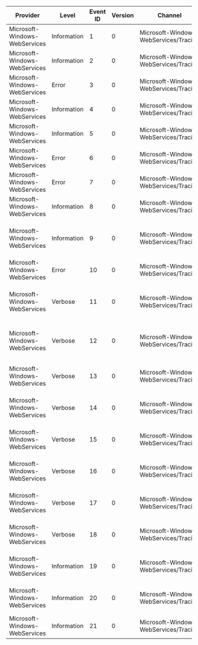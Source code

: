 Provider                       |  Level        |  Event ID  |  Version  |  Channel                                |  Task              |  Opcode                     |  Keyword        |  Message
-------------------------------|---------------|------------|-----------|-----------------------------------------|--------------------|-----------------------------|-----------------|---------------------------------------------------------------
Microsoft-Windows-WebServices  |  Information  |  1         |  0        |  Microsoft-Windows-WebServices/Tracing  |  APIs              |  API Enter                  |  API            |  {api} API is called.
Microsoft-Windows-WebServices  |  Information  |  2         |  0        |  Microsoft-Windows-WebServices/Tracing  |  APIs              |  API ExitSyncSuccess        |  API            |  {api} API returned.
Microsoft-Windows-WebServices  |  Error        |  3         |  0        |  Microsoft-Windows-WebServices/Tracing  |  APIs              |  API ExitSyncFailure        |  API            |  {api} API failed by {result}
Microsoft-Windows-WebServices  |  Information  |  4         |  0        |  Microsoft-Windows-WebServices/Tracing  |  APIs              |  API Pending                |  API            |  {api} API is pending completion.
Microsoft-Windows-WebServices  |  Information  |  5         |  0        |  Microsoft-Windows-WebServices/Tracing  |  APIs              |  API ExitAsyncSuccess       |  API            |  {api} API completed.
Microsoft-Windows-WebServices  |  Error        |  6         |  0        |  Microsoft-Windows-WebServices/Tracing  |  APIs              |  API ExitAsyncFailure       |  API            |  {api} API failed to complete by {result}
Microsoft-Windows-WebServices  |  Error        |  7         |  0        |  Microsoft-Windows-WebServices/Tracing  |  Errors            |  Error                      |  Error          |  Error occurred: {error} - {errorString}
Microsoft-Windows-WebServices  |  Information  |  8         |  0        |  Microsoft-Windows-WebServices/Tracing  |  IO Operations     |  IO Started                 |  IO             |  {operation} IO operation started.
Microsoft-Windows-WebServices  |  Information  |  9         |  0        |  Microsoft-Windows-WebServices/Tracing  |  IO Operations     |  IO Completed               |  IO             |  {operation} IO operation completed; {size} bytes transferred.
Microsoft-Windows-WebServices  |  Error        |  10        |  0        |  Microsoft-Windows-WebServices/Tracing  |  IO Operations     |  IO Failed                  |  IO             |  {operation} IO operation failed: {error}
Microsoft-Windows-WebServices  |  Verbose      |  11        |  0        |  Microsoft-Windows-WebServices/Tracing  |  Message Exchange  |  Sending  Message - Binary  |  BinaryMessage  |  Sending message - bin  (id: {correlationId}): {message}
Microsoft-Windows-WebServices  |  Verbose      |  12        |  0        |  Microsoft-Windows-WebServices/Tracing  |  Message Exchange  |  Received Message - Binary  |  BinaryMessage  |  Received message - bin (id: {correlationId}): {message}
Microsoft-Windows-WebServices  |  Verbose      |  13        |  0        |  Microsoft-Windows-WebServices/Tracing  |  Message Exchange  |  Sending  Message - Text    |  Message        |  Sending message        (id: {correlationId}): {message}
Microsoft-Windows-WebServices  |  Verbose      |  14        |  0        |  Microsoft-Windows-WebServices/Tracing  |  Message Exchange  |  Received Message - Text    |  Message        |  Received message       (id: {correlationId}): {message}
Microsoft-Windows-WebServices  |  Verbose      |  15        |  0        |  Microsoft-Windows-WebServices/Tracing  |  Message Exchange  |  Sending Message  Start     |  Message        |  Sending Message Start  (id: {correlationId})
Microsoft-Windows-WebServices  |  Verbose      |  16        |  0        |  Microsoft-Windows-WebServices/Tracing  |  Message Exchange  |  Sending Message  Stop      |  Message        |  Sending Message Stop   (id: {correlationId})
Microsoft-Windows-WebServices  |  Verbose      |  17        |  0        |  Microsoft-Windows-WebServices/Tracing  |  Message Exchange  |  Received Message Start     |  Message        |  Received Message Start (id: {correlationId})
Microsoft-Windows-WebServices  |  Verbose      |  18        |  0        |  Microsoft-Windows-WebServices/Tracing  |  Message Exchange  |  Received Message Stop      |  Message        |  Received Message Stop  (id: {correlationId})
Microsoft-Windows-WebServices  |  Information  |  19        |  0        |  Microsoft-Windows-WebServices/Tracing  |  APIs              |  Sending HTTP headers       |  Message        |  Sending following HTTP headers: {length}
Microsoft-Windows-WebServices  |  Information  |  20        |  0        |  Microsoft-Windows-WebServices/Tracing  |  APIs              |  Receiving HTTP headers     |  Message        |  Receiving following HTTP headers: {length}
Microsoft-Windows-WebServices  |  Information  |  21        |  0        |  Microsoft-Windows-WebServices/Tracing  |  APIs              |  Trace                      |  Error          |  Trace: {traceString}